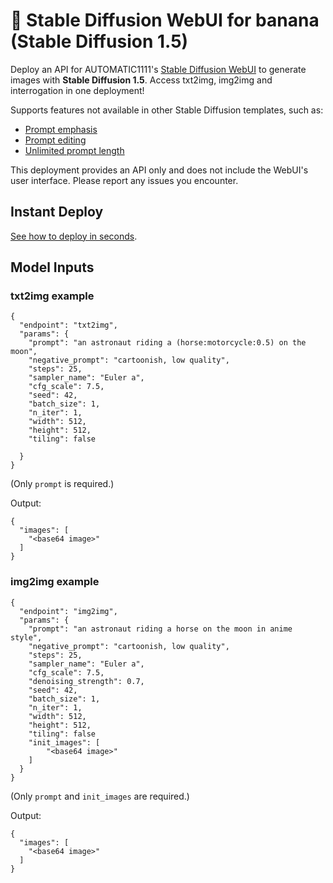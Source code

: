 
# 🍌 Stable Diffusion WebUI for banana (Stable Diffusion 1.5)

Deploy an API for AUTOMATIC1111's [Stable Diffusion WebUI](https://github.com/AUTOMATIC1111/stable-diffusion-webui) to generate images with **Stable Diffusion 1.5**. Access txt2img, img2img and interrogation in one deployment!

Supports features not available in other Stable Diffusion templates, such as:

* [Prompt emphasis](https://github.com/AUTOMATIC1111/stable-diffusion-webui/wiki/Features#attentionemphasis)
* [Prompt editing](https://github.com/AUTOMATIC1111/stable-diffusion-webui/wiki/Features#prompt-editing)
* [Unlimited prompt length](https://github.com/AUTOMATIC1111/stable-diffusion-webui/wiki/Features#infinite-prompt-length)

This deployment provides an API only and does not include the WebUI's user interface. Please report any issues you encounter.

## Instant Deploy

[See how to deploy in seconds](https://app.banana.dev/templates/patienceai/stable-diffusion-1.5-automatic1111).

## Model Inputs

### txt2img example

```
{
  "endpoint": "txt2img",
  "params": {
    "prompt": "an astronaut riding a (horse:motorcycle:0.5) on the moon",
    "negative_prompt": "cartoonish, low quality",
    "steps": 25,
    "sampler_name": "Euler a",
    "cfg_scale": 7.5,
    "seed": 42,
    "batch_size": 1,
    "n_iter": 1,
    "width": 512,
    "height": 512,
    "tiling": false
    
  }
}
```

(Only `prompt` is required.)

Output:

```
{
  "images": [
    "<base64 image>"
  ]
}
```

### img2img example

```
{
  "endpoint": "img2img",
  "params": {
    "prompt": "an astronaut riding a horse on the moon in anime style",
    "negative_prompt": "cartoonish, low quality",
    "steps": 25,
    "sampler_name": "Euler a",
    "cfg_scale": 7.5,
    "denoising_strength": 0.7,
    "seed": 42,
    "batch_size": 1,
    "n_iter": 1,
    "width": 512,
    "height": 512,
    "tiling": false
    "init_images": [
        "<base64 image>"
    ]
  }
}
```

(Only `prompt` and `init_images` are required.)

Output:

```
{
  "images": [
    "<base64 image>"
  ]
}
```
